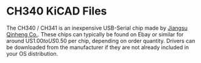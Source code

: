 # CH340 KiCAD Files

The CH340 / CH341 is an inexpensive USB-Serial chip made by [Jiangsu Qinheng Co.](http://wch-ic.com/). These chips can typically be found on Ebay or similar for around US$1.00 to US$0.50 per chip, depending on order quantity. Drivers can be downloaded from the manufacturer if they are not already included in your OS distribution.